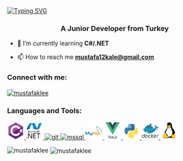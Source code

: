 <a href="https://git.io/typing-svg">
  <img src="https://readme-typing-svg.demolab.com?font=Fira+Code&weight=500&size=30&duration=4000&pause=1000&color=DA0000&center=true&vCenter=true&random=false&width=435&lines=Hi%2C+I'm+Mustafa+Kale!" alt="Typing SVG" />
</a>
<h3 align="center">A Junior Developer from Turkey</h3>

- 🌱 I’m currently learning **C#/.NET**

- 📫 How to reach me **mustafa12kale@gmail.com**

<h3 align="left">Connect with me:</h3>
<p align="left">
<a href="https://linkedin.com/in/mustafaklee" target="blank"><img align="center" src="https://raw.githubusercontent.com/rahuldkjain/github-profile-readme-generator/master/src/images/icons/Social/linked-in-alt.svg" alt="mustafaklee" height="30" width="40" /></a>
</p>

<h3 align="left">Languages and Tools:</h3>
<p align="left"> <a href="https://www.w3schools.com/cs/" target="_blank" rel="noreferrer"> <img src="https://raw.githubusercontent.com/devicons/devicon/master/icons/csharp/csharp-original.svg" alt="csharp" width="40" height="40"/> </a> <a href="https://dotnet.microsoft.com/" target="_blank" rel="noreferrer"> <img src="https://raw.githubusercontent.com/devicons/devicon/master/icons/dot-net/dot-net-original-wordmark.svg" alt="dotnet" width="40" height="40"/> </a> <a href="https://git-scm.com/" target="_blank" rel="noreferrer"> <img src="https://www.vectorlogo.zone/logos/git-scm/git-scm-icon.svg" alt="git" width="40" height="40"/> </a><a href="https://www.microsoft.com/en-us/sql-server" target="_blank" rel="noreferrer"> <img src="https://www.svgrepo.com/show/303229/microsoft-sql-server-logo.svg" alt="mssql" width="40" height="40"/> </a> <a href="https://www.mysql.com/" target="_blank" rel="noreferrer"> <img src="https://raw.githubusercontent.com/devicons/devicon/master/icons/mysql/mysql-original-wordmark.svg" alt="mysql" width="40" height="40"/> </a><a href="https://vuejs.org/" target="_blank" rel="noreferrer">
  <img src="https://raw.githubusercontent.com/devicons/devicon/master/icons/vuejs/vuejs-original-wordmark.svg" alt="vuejs" width="40" height="40"/>
</a>
  <a href="https://www.python.org" target="_blank" rel="noreferrer">
    <img src="https://raw.githubusercontent.com/devicons/devicon/master/icons/python/python-original.svg" alt="python" width="40" height="40"/>
  </a>
  <a href="https://www.docker.com/" target="_blank" rel="noreferrer">
    <img src="https://raw.githubusercontent.com/devicons/devicon/master/icons/docker/docker-original-wordmark.svg" alt="docker" width="40" height="40"/>
  </a>
  <a href="https://www.linux.org/" target="_blank" rel="noreferrer">
    <img src="https://raw.githubusercontent.com/devicons/devicon/master/icons/linux/linux-original.svg" alt="linux" width="40" height="40"/>
  </a>
 </p>

<p><img align="left" src="https://github-readme-stats.vercel.app/api/top-langs?username=mustafaklee&show_icons=true&locale=en&layout=compact" alt="mustafaklee" /></p>

<p>&nbsp;<img align="center" src="https://github-readme-stats.vercel.app/api?username=mustafaklee&show_icons=true&locale=en" alt="mustafaklee" /></p>

